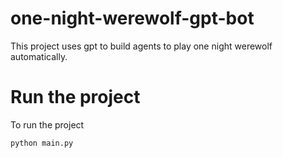 # one-night-werewolf-gpt-bot
This project uses gpt to build agents to play one night werewolf automatically. 

# Run the project

To run the project

```
python main.py
```
